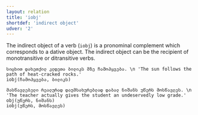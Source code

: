 ```yaml
---
layout: relation
title: 'iobj'
shortdef: 'indirect object'
udver: '2'
---
```


The indirect object of a verb (`iobj`) is a pronominal complement which corresponds to a dative object. The indirect object can be the recipient of monotransitive or ditransitive verbs.

~~~ sdparse
სიცხით დახეთქილ კლდეთა ბილიკს მზე ჩამოჰყვება. \n 'The sun follows the path of heat-cracked rocks.'
iobj(ჩამოჰყვება, ბილიკს)
~~~
~~~
მასწავლებელი რეალურად დაუმსახურებლად დაბალ ნიშანს უწერს მოსწავლეს. \n 'The teacher actually gives the student an undeservedly low grade.'
obj(უწერს, ნიშანს)
iobj(უწერს, მოსწავლეს)
~~~
<!-- Interlanguage links updated Po 6. listopadu 2023, 21:42:59 CET -->
